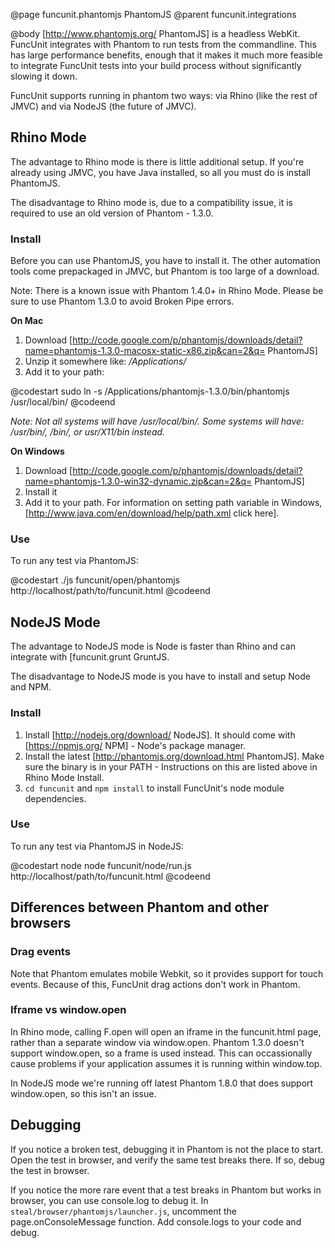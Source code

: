 @page funcunit.phantomjs PhantomJS
@parent funcunit.integrations

@body
[http://www.phantomjs.org/ PhantomJS] is a headless WebKit. FuncUnit integrates with Phantom to run 
tests from the commandline.  This has large performance benefits, enough that it makes it much more 
feasible to integrate FuncUnit tests into your build process without significantly slowing it down.

FuncUnit supports running in phantom two ways: via Rhino (like the rest of JMVC) and via NodeJS (the future of JMVC).

## Rhino Mode

The advantage to Rhino mode is there is little additional setup.  If you're already using JMVC, you have Java installed, so all you must do is install PhantomJS.

The disadvantage to Rhino mode is, due to a compatibility issue, it is required to use an old version of Phantom - 1.3.0.

### Install

Before you can use PhantomJS, you have to install it. The other automation tools come prepackaged in 
JMVC, but Phantom is too large of a download.

Note: There is a known issue with Phantom 1.4.0+ in Rhino Mode.  Please be sure to use Phantom 1.3.0 to avoid Broken Pipe errors.  

__On Mac__

1. Download [http://code.google.com/p/phantomjs/downloads/detail?name=phantomjs-1.3.0-macosx-static-x86.zip&can=2&q= PhantomJS]
1. Unzip it somewhere like: _/Applications/_
1. Add it to your path:

@codestart
sudo ln -s /Applications/phantomjs-1.3.0/bin/phantomjs /usr/local/bin/
@codeend

_Note: Not all systems will have /usr/local/bin/.  Some systems will have: /usr/bin/, /bin/, or usr/X11/bin instead._

__On Windows__

1. Download [http://code.google.com/p/phantomjs/downloads/detail?name=phantomjs-1.3.0-win32-dynamic.zip&can=2&q= PhantomJS]
1. Install it
1. Add it to your path.  For information on setting path variable in Windows, [http://www.java.com/en/download/help/path.xml click here].

### Use

To run any test via PhantomJS:

@codestart
./js funcunit/open/phantomjs http://localhost/path/to/funcunit.html
@codeend

## NodeJS Mode

The advantage to NodeJS mode is Node is faster than Rhino and can integrate with [funcunit.grunt GruntJS.

The disadvantage to NodeJS mode is you have to install and setup Node and NPM.

### Install

1. Install [http://nodejs.org/download/ NodeJS].  It should come with [https://npmjs.org/ NPM] - Node's package manager.
1. Install the latest [http://phantomjs.org/download.html PhantomJS].  Make sure the binary is in your PATH - Instructions on this are listed above in Rhino Mode Install.
1. <code>cd funcunit</code> and <code>npm install</code> to install FuncUnit's node module dependencies.

### Use

To run any test via PhantomJS in NodeJS:

@codestart
node node funcunit/node/run.js http://localhost/path/to/funcunit.html
@codeend

## Differences between Phantom and other browsers

### Drag events

Note that Phantom emulates mobile Webkit, so it provides support for touch events.  Because of this, FuncUnit drag actions don't work in Phantom.

### Iframe vs window.open

In Rhino mode, calling F.open will open an iframe in the funcunit.html page, rather than a separate window via window.open. Phantom 1.3.0 doesn't support window.open, so a frame is used instead. This can occassionally cause problems if your application assumes it is running within window.top.

In NodeJS mode we're running off latest Phantom 1.8.0 that does support window.open, so this isn't an issue.

## Debugging

If you notice a broken test, debugging it in Phantom is not the place to start. Open the test in browser, and 
verify the same test breaks there.  If so, debug the test in browser.

If you notice the more rare event that a test breaks in Phantom but works in browser, you can use console.log 
to debug it. In <code>steal/browser/phantomjs/launcher.js</code>, uncomment the page.onConsoleMessage function. Add console.logs to your code and debug.



